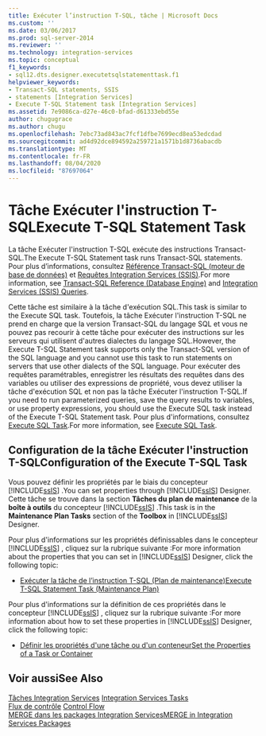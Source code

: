 ```yaml
---
title: Exécuter l’instruction T-SQL, tâche | Microsoft Docs
ms.custom: ''
ms.date: 03/06/2017
ms.prod: sql-server-2014
ms.reviewer: ''
ms.technology: integration-services
ms.topic: conceptual
f1_keywords:
- sql12.dts.designer.executetsqlstatementtask.f1
helpviewer_keywords:
- Transact-SQL statements, SSIS
- statements [Integration Services]
- Execute T-SQL Statement task [Integration Services]
ms.assetid: 7e9086ca-d27e-46c0-bfad-d61333ebd55e
author: chugugrace
ms.author: chugu
ms.openlocfilehash: 7ebc73ad843ac7fcf1dfbe7699ecd8ea53edcdad
ms.sourcegitcommit: ad4d92dce894592a259721a1571b1d8736abacdb
ms.translationtype: MT
ms.contentlocale: fr-FR
ms.lasthandoff: 08/04/2020
ms.locfileid: "87697064"
---
```

# <a name="execute-t-sql-statement-task"></a><span data-ttu-id="857f6-102">Tâche Exécuter l'instruction T-SQL</span><span class="sxs-lookup"><span data-stu-id="857f6-102">Execute T-SQL Statement Task</span></span>
  <span data-ttu-id="857f6-103">La tâche Exécuter l'instruction T-SQL exécute des instructions Transact-SQL.</span><span class="sxs-lookup"><span data-stu-id="857f6-103">The Execute T-SQL Statement task runs Transact-SQL statements.</span></span> <span data-ttu-id="857f6-104">Pour plus d’informations, consultez [Référence Transact-SQL &#40;moteur de base de données&#41;](/sql/t-sql/language-reference) et [Requêtes Integration Services &#40;SSIS&#41;](../integration-services-ssis-queries.md).</span><span class="sxs-lookup"><span data-stu-id="857f6-104">For more information, see [Transact-SQL Reference &#40;Database Engine&#41;](/sql/t-sql/language-reference) and [Integration Services &#40;SSIS&#41; Queries](../integration-services-ssis-queries.md).</span></span>  
  
 <span data-ttu-id="857f6-105">Cette tâche est similaire à la tâche d'exécution SQL.</span><span class="sxs-lookup"><span data-stu-id="857f6-105">This task is similar to the Execute SQL task.</span></span> <span data-ttu-id="857f6-106">Toutefois, la tâche Exécuter l'instruction T-SQL ne prend en charge que la version Transact-SQL du langage SQL et vous ne pouvez pas recourir à cette tâche pour exécuter des instructions sur les serveurs qui utilisent d'autres dialectes du langage SQL.</span><span class="sxs-lookup"><span data-stu-id="857f6-106">However, the Execute T-SQL Statement task supports only the Transact-SQL version of the SQL language and you cannot use this task to run statements on servers that use other dialects of the SQL language.</span></span> <span data-ttu-id="857f6-107">Pour exécuter des requêtes paramétrables, enregistrer les résultats des requêtes dans des variables ou utiliser des expressions de propriété, vous devez utiliser la tâche d'exécution SQL et non pas la tâche Exécuter l'instruction T-SQL.</span><span class="sxs-lookup"><span data-stu-id="857f6-107">If you need to run parameterized queries, save the query results to variables, or use property expressions, you should use the Execute SQL task instead of the Execute T-SQL Statement task.</span></span> <span data-ttu-id="857f6-108">Pour plus d'informations, consultez [Execute SQL Task](execute-sql-task.md).</span><span class="sxs-lookup"><span data-stu-id="857f6-108">For more information, see [Execute SQL Task](execute-sql-task.md).</span></span>  
  
## <a name="configuration-of-the-execute-t-sql-task"></a><span data-ttu-id="857f6-109">Configuration de la tâche Exécuter l'instruction T-SQL</span><span class="sxs-lookup"><span data-stu-id="857f6-109">Configuration of the Execute T-SQL Task</span></span>  
 <span data-ttu-id="857f6-110">Vous pouvez définir les propriétés par le biais du concepteur [!INCLUDE[ssIS](../../../includes/ssis-md.md)] .</span><span class="sxs-lookup"><span data-stu-id="857f6-110">You can set properties through [!INCLUDE[ssIS](../../../includes/ssis-md.md)] Designer.</span></span> <span data-ttu-id="857f6-111">Cette tâche se trouve dans la section **Tâches du plan de maintenance** de la **boîte à outils** du concepteur [!INCLUDE[ssIS](../../../includes/ssis-md.md)] .</span><span class="sxs-lookup"><span data-stu-id="857f6-111">This task is in the **Maintenance Plan Tasks** section of the **Toolbox** in [!INCLUDE[ssIS](../../../includes/ssis-md.md)] Designer.</span></span>  
  
 <span data-ttu-id="857f6-112">Pour plus d'informations sur les propriétés définissables dans le concepteur [!INCLUDE[ssIS](../../../includes/ssis-md.md)] , cliquez sur la rubrique suivante :</span><span class="sxs-lookup"><span data-stu-id="857f6-112">For more information about the properties that you can set in [!INCLUDE[ssIS](../../../includes/ssis-md.md)] Designer, click the following topic:</span></span>  
  
-   [<span data-ttu-id="857f6-113">Exécuter la tâche de l’instruction T-SQL &#40;Plan de maintenance&#41;</span><span class="sxs-lookup"><span data-stu-id="857f6-113">Execute T-SQL Statement Task &#40;Maintenance Plan&#41;</span></span>](../../relational-databases/maintenance-plans/execute-t-sql-statement-task-maintenance-plan.md)  
  
 <span data-ttu-id="857f6-114">Pour plus d'informations sur la définition de ces propriétés dans le concepteur [!INCLUDE[ssIS](../../../includes/ssis-md.md)] , cliquez sur la rubrique suivante :</span><span class="sxs-lookup"><span data-stu-id="857f6-114">For more information about how to set these properties in [!INCLUDE[ssIS](../../../includes/ssis-md.md)] Designer, click the following topic:</span></span>  
  
-   [<span data-ttu-id="857f6-115">Définir les propriétés d'une tâche ou d'un conteneur</span><span class="sxs-lookup"><span data-stu-id="857f6-115">Set the Properties of a Task or Container</span></span>](../set-the-properties-of-a-task-or-container.md)  
  
## <a name="see-also"></a><span data-ttu-id="857f6-116">Voir aussi</span><span class="sxs-lookup"><span data-stu-id="857f6-116">See Also</span></span>  
 <span data-ttu-id="857f6-117">[Tâches Integration Services](integration-services-tasks.md) </span><span class="sxs-lookup"><span data-stu-id="857f6-117">[Integration Services Tasks](integration-services-tasks.md) </span></span>  
 <span data-ttu-id="857f6-118">[Flux de contrôle](control-flow.md) </span><span class="sxs-lookup"><span data-stu-id="857f6-118">[Control Flow](control-flow.md) </span></span>  
 [<span data-ttu-id="857f6-119">MERGE dans les packages Integration Services</span><span class="sxs-lookup"><span data-stu-id="857f6-119">MERGE in Integration Services Packages</span></span>](merge-in-integration-services-packages.md)  
  
  
